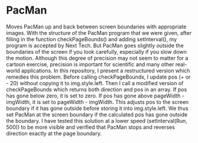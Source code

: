 # PacMan
Moves PacMan up and back between screen boundaries with appropriate images.
With the structure of the PacMan program that we were given, after filling in the function checkPageBounds() and adding setInterval(), my program is accepted by Next Tech.  But PacMan goes slightly outside the boundaries of the screen if you look carefully, especially if you slow down the motion.  Although this degree of precision may not seem to matter for a cartoon exercise, precision is important for scientific and many other real-world applications.  In this repository, I present a restructured version which remedies this problem.  Before calling checkPageBounds, I update pos (+ or - 20) without copying it to img.style.left.  Then I call a modified version of checkPageBounds which returns both direction and pos in an array.  If pos has gone below zero, it is set to zero.  If pos has gone above pageWidth - imgWidth, it is set to pageWidth - imgWidth.  This adjusts pos to the screen boundary if it has gone outside before storing it into img.style.left.  We thus set PacMan at the screen boundary if the calculated pos has gone outside the boundary.  I have tested this solution at a lower speed (setInterval(Run, 500)) to be more visible and verified that PacMan stops and reverses direction exactly at the page boundary.
